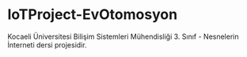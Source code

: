 # IoTProject-EvOtomosyon
Kocaeli Üniversitesi Bilişim Sistemleri Mühendisliği 3. Sınıf - Nesnelerin İnterneti dersi projesidir.
